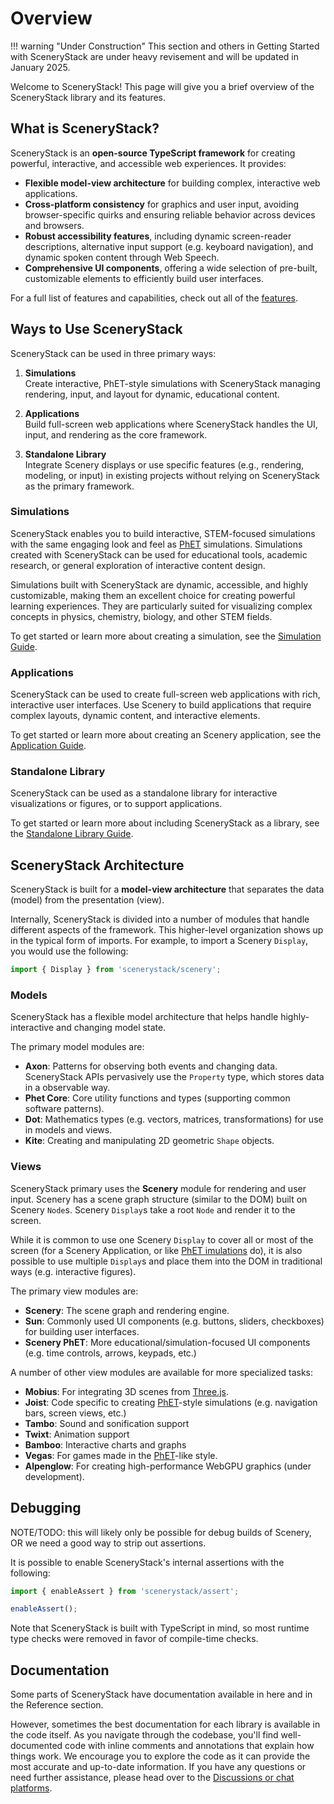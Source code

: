 # Overview

!!! warning "Under Construction"
    This section and others in Getting Started with SceneryStack are under heavy revisement
    and will be updated in January 2025.

Welcome to SceneryStack! This page will give you a brief overview of the SceneryStack library and its features.

## What is SceneryStack?

SceneryStack is an **open-source TypeScript framework** for creating powerful, interactive, and accessible web
experiences. It provides:

- **Flexible model-view architecture** for building complex, interactive web applications.
- **Cross-platform consistency** for graphics and user input, avoiding browser-specific quirks and ensuring reliable
  behavior across devices and browsers.
- **Robust accessibility features**, including dynamic screen-reader descriptions, alternative input support (e.g.
  keyboard navigation), and dynamic spoken content through Web Speech.
- **Comprehensive UI components**, offering a wide selection of pre-built, customizable elements to efficiently build user interfaces.

For a full list of features and capabilities, check out all of the [features](features.md).

## Ways to Use SceneryStack

SceneryStack can be used in three primary ways:

1. **Simulations**  
   Create interactive, PhET-style simulations with SceneryStack managing rendering, input, and layout for dynamic,
   educational content.

2. **Applications**  
   Build full-screen web applications where SceneryStack handles the UI, input, and rendering as the core framework.

3. **Standalone Library**  
   Integrate Scenery displays or use specific features (e.g., rendering, modeling, or input) in existing projects
   without relying on SceneryStack as the primary framework.

### Simulations

SceneryStack enables you to build interactive, STEM-focused simulations with the same engaging look and feel
as [PhET](https://phet.colorado.edu) simulations. Simulations created with SceneryStack can be used for educational
tools, academic research, or general exploration of interactive content design.

Simulations built with SceneryStack are dynamic, accessible, and highly customizable, making them an excellent choice
for creating powerful learning experiences. They are particularly suited for visualizing complex concepts in physics,
chemistry, biology, and other STEM fields.

To get started or learn more about creating a simulation, see the [Simulation Guide](simulation.md).

### Applications

SceneryStack can be used to create full-screen web applications with rich, interactive user interfaces. Use Scenery
to build applications that require complex layouts, dynamic content, and interactive elements.

To get started or learn more about creating an Scenery application, see the [Application Guide](scenery-application.md).

### Standalone Library

SceneryStack can be used as a standalone library for interactive visualizations or figures, or to support applications.

To get started or learn more about including SceneryStack as a library, see the [Standalone Library Guide](standalone-library.md).

## SceneryStack Architecture

SceneryStack is built for a **model-view architecture** that separates the data (model) from the presentation (view).

Internally, SceneryStack is divided into a number of modules that handle different aspects of the framework. This
higher-level organization shows up in the typical form of imports. For example, to import a Scenery `Display`, you would
use the following:

```js
import { Display } from 'scenerystack/scenery';
```

### Models

SceneryStack has a flexible model architecture that helps handle highly-interactive and changing model state.

The primary model modules are:

- **Axon**: Patterns for observing both events and changing data. SceneryStack APIs pervasively use the `Property` type,
  which stores data in a observable way.
- **Phet Core**: Core utility functions and types (supporting common software patterns).
- **Dot**: Mathematics types (e.g. vectors, matrices, transformations) for use in models and views.
- **Kite**: Creating and manipulating 2D geometric `Shape` objects.

### Views

SceneryStack primary uses the **Scenery** module for rendering and user input. Scenery has a scene graph structure
(similar to the DOM) built on Scenery `Node`s. Scenery `Display`s take a root `Node` and render it to the screen.

While it is common to use one Scenery `Display` to cover all or most of the screen (for a Scenery Application, or like
[PhET imulations](https://phet.colorado.edu) do), it is also possible to use multiple `Display`s and place them into
the DOM in traditional ways (e.g. interactive figures).

The primary view modules are:

- **Scenery**: The scene graph and rendering engine.
- **Sun**: Commonly used UI components (e.g. buttons, sliders, checkboxes) for building user interfaces.
- **Scenery PhET**: More educational/simulation-focused UI components (e.g. time controls, arrows, keypads, etc.)

A number of other view modules are available for more specialized tasks:

- **Mobius**: For integrating 3D scenes from [Three.js](https://threejs.org/).
- **Joist**: Code specific to creating [PhET](https://phet.colorado.edu)-style simulations (e.g. navigation bars, screen views, etc.)
- **Tambo**: Sound and sonification support
- **Twixt**: Animation support
- **Bamboo**: Interactive charts and graphs
- **Vegas**: For games made in the [PhET](https://phet.colorado.edu)-like style.
- **Alpenglow**: For creating high-performance WebGPU graphics (under development).

## Debugging

NOTE/TODO: this will likely only be possible for debug builds of Scenery, OR we need a good way to strip out assertions.

It is possible to enable SceneryStack's internal assertions with the following:

```js
import { enableAssert } from 'scenerystack/assert';

enableAssert();
```

Note that SceneryStack is built with TypeScript in mind, so most runtime type checks were removed in favor of compile-time checks.

## Documentation

Some parts of SceneryStack have documentation available in here and in the Reference section.

However, sometimes the best documentation for each library is available in the code itself. As you navigate through the codebase,
you'll find well-documented code with inline comments and annotations that explain how things work. We encourage you to
explore the code as it can provide the most accurate and up-to-date information. If you have any questions or need
further assistance, please head over to the [Discussions or chat platforms](../community/join.md).
